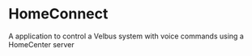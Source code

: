 # HomeConnect
A application to control a Velbus system with voice commands using a HomeCenter server
